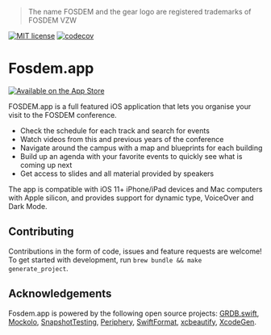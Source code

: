 > The name FOSDEM and the gear logo are registered trademarks of FOSDEM VZW

[![MIT license](https://img.shields.io/badge/license-MIT-lightgrey.svg)](https://raw.githubusercontent.com/wikimedia/wikipedia-ios/develop/LICENSE.txt)
[![codecov](https://codecov.io/gh/mttcrsp/fosdem/branch/main/graph/badge.svg?token=fKaqxmEQC7)](https://codecov.io/gh/mttcrsp/fosdem)

# Fosdem.app

[![Available on the App Store](http://cl.ly/WouG/Download_on_the_App_Store_Badge_US-UK_135x40.svg)](https://itunes.apple.com/it/app/id1513719757)

FOSDEM.app is a full featured iOS application that lets you organise your visit to the FOSDEM conference.

- Check the schedule for each track and search for events
- Watch videos from this and previous years of the conference
- Navigate around the campus with a map and blueprints for each building
- Build up an agenda with your favorite events to quickly see what is coming up next
- Get access to slides and all material provided by speakers

The app is compatible with iOS 11+ iPhone/iPad devices and Mac computers with Apple silicon, and provides support for dynamic type, VoiceOver and Dark Mode.

## Contributing

Contributions in the form of code, issues and feature requests are welcome! To get started with development, run `brew bundle && make generate_project`.

## Acknowledgements

Fosdem.app is powered by the following open source projects: [GRDB.swift](https://github.com/groue/GRDB.swift), [Mockolo](https://github.com/uber/mockolo), [SnapshotTesting](https://github.com/pointfreeco/swift-snapshot-testing), [Periphery](https://github.com/peripheryapp/periphery), [SwiftFormat](https://github.com/nicklockwood/SwiftFormat), [xcbeautify](https://github.com/tuist/xcbeautify), [XcodeGen](https://github.com/yonaskolb/XcodeGen).